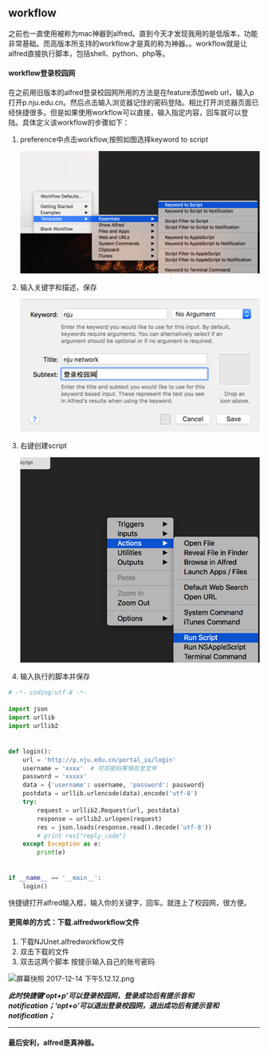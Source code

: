 
## workflow

之前也一直使用被称为mac神器到alfred。直到今天才发现我用的是低版本，功能非常基础。而高版本所支持的workflow才是真的称为神器。。workflow就是让alfred直接执行脚本，包括shell、python、php等。


#### workflow登录校园网

在之前用旧版本的alfred登录校园网所用的方法是在feature添加web url，输入p打开p.nju.edu.cn。然后点击输入浏览器记住的密码登陆。相比打开浏览器页面已经快捷很多。但是如果使用workflow可以直接，输入指定内容，回车就可以登陆。具体定义该workflow的步骤如下：

1. preference中点击workflow,按照如图选择keyword to script

	![](images/alfred1.png)
	
2. 输入关键字和描述，保存

	![](images/alfred2.png)

3. 右键创建script

	![](images/alfred3.png)

4. 输入执行的脚本并保存

```python
# -*- coding:utf-8 -*-

import json
import urllib
import urllib2


def login():
    url = 'http://p.nju.edu.cn/portal_io/login'
    username = 'xxxx'  # 可将密码等保存至文件
    password = 'xxxxx'
    data = {'username': username, 'password': password}
    postdata = urllib.urlencode(data).encode('utf-8')
    try:
        request = urllib2.Request(url, postdata)
        response = urllib2.urlopen(request)
        res = json.loads(response.read().decode('utf-8'))
        # print res["reply_code"]
    except Exception as e:
        print(e)
        
        
if __name__ == '__main__':
    login()
```
快捷键打开alfred输入框，输入你的关键字，回车。就连上了校园网，很方便。


#### 更简单的方式：下载.alfredworkflow文件

1. 下载NJUnet.alfredworkflow文件
2. 双击下载的文件
3. 双击这两个脚本 按提示输入自己的账号密码

![屏幕快照 2017-12-14 下午5.12.12.png](http://upload-images.jianshu.io/upload_images/7054861-6194aff17a77a040.png?imageMogr2/auto-orient/strip%7CimageView2/2/w/1240)

**_*此时快捷键‘opt+p’可以登录校园网，登录成功后有提示音和notification；‘opt+o’可以退出登录校园网，退出成功后有提示音和notification；*_**



---

#### 最后安利，alfred是真神器。
	

